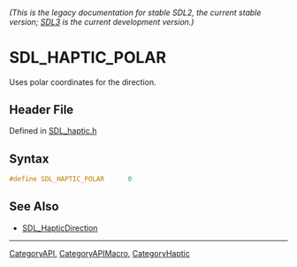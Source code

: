 ###### (This is the legacy documentation for stable SDL2, the current stable version; [SDL3](https://wiki.libsdl.org/SDL3/) is the current development version.)
# SDL_HAPTIC_POLAR

Uses polar coordinates for the direction.

## Header File

Defined in [SDL_haptic.h](https://github.com/libsdl-org/SDL/blob/SDL2/include/SDL_haptic.h)

## Syntax

```c
#define SDL_HAPTIC_POLAR      0
```

## See Also

- [SDL_HapticDirection](SDL_HapticDirection)

----
[CategoryAPI](CategoryAPI), [CategoryAPIMacro](CategoryAPIMacro), [CategoryHaptic](CategoryHaptic)

